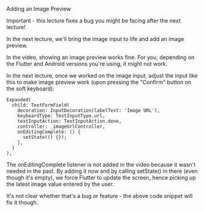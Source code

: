 Adding an Image Preview

Important - this lecture fixes a bug you might be facing after the next lecture!

In the next lecture, we'll bring the image input to life and add an image preview.

In the video, showing an image preview works fine. For you, depending on the Flutter and Android versions you're using, it might not work.

In the next lecture, once we worked on the image input, adjust the input like this to make image preview work (upon pressing the "Confirm" button on the soft keyboard):

    Expanded(
      child: TextFormField(
        decoration: InputDecoration(labelText: 'Image URL'),
        keyboardType: TextInputType.url,
        textInputAction: TextInputAction.done,
        controller: _imageUrlController,
        onEditingComplete: () {
          setState(() {});
        },
      )
    ),

The onEditingComplete listener is not added in the video because it wasn't needed in the past. By adding it now and by calling setState() in there (even though it's empty), we force Flutter to update the screen, hence picking up the latest image value entered by the user.

It's not clear whether that's a bug or feature - the above code snippet will fix it though.